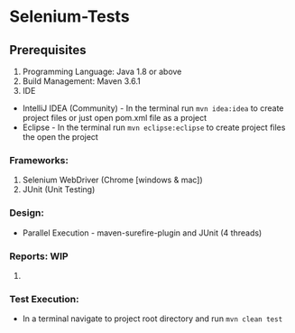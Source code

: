# Selenium-Tests

## Prerequisites
1. Programming Language: Java 1.8 or above
2. Build Management: Maven 3.6.1
3. IDE
 * IntelliJ IDEA (Community) - In the terminal run `mvn idea:idea` to create project files or just open pom.xml file as a project
 * Eclipse - In the terminal run `mvn eclipse:eclipse` to create project files the open the project

### Frameworks:
1. Selenium WebDriver (Chrome [windows & mac])
3. JUnit (Unit Testing)

### Design:
 * Parallel Execution - maven-surefire-plugin and JUnit (4 threads)
### Reports: WIP
1. 

### Test Execution:
   * In a terminal navigate to project root directory and run `mvn clean test`
